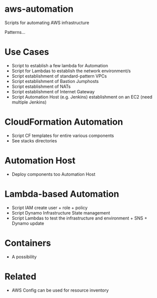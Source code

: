 # aws-automation
Scripts for automating AWS infrastructure

Patterns...

# Use Cases
- Script to establish a few lambda for Automation
- Script for Lambdas to establish the network environment/s
 - Script establishment of standard-pattern VPCs
 - Script establishment of Bastion Jumphosts
 - Script establishment of NATs
 - Script establishment of Internet Gateway
- Script Automation Host (e.g. Jenkins) establishment on an EC2 (need multiple Jenkins)

# CloudFormation Automation
- Script CF templates for entire various components
- See stacks directories

# Automation Host
- Deploy components too Automation Host

# Lambda-based Automation
- Script IAM create user + role + policy
- Script Dynamo Infrastructure State management
- Script Lambdas to test the infrastructure and environment + SNS + Dynamo update

# Containers
- A possibility

# Related
- AWS Config can be used for resource inventory
